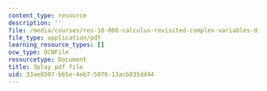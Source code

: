 ```yaml
---
content_type: resource
description: ''
file: /media/courses/res-18-008-calculus-revisited-complex-variables-differential-equations-and-linear-algebra-fall-2011/33ae6507bb5e4eb7507613acb835dd44_dzKnv4ntH2g.pdf
file_type: application/pdf
learning_resource_types: []
ocw_type: OCWFile
resourcetype: Document
title: 3play pdf file
uid: 33ae6507-bb5e-4eb7-5076-13acb835dd44
---
```

